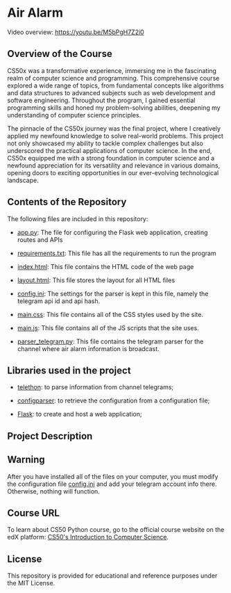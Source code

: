 # Air Alarm

Video overview:  <https://youtu.be/M5bPgH7Z2i0>


## Overview of the Course
CS50x was a transformative experience, immersing me in the fascinating realm of computer science and programming. This comprehensive course explored a wide range of topics, from fundamental concepts like algorithms and data structures to advanced subjects such as web development and software engineering. Throughout the program, I gained essential programming skills and honed my problem-solving abilities, deepening my understanding of computer science principles.

The pinnacle of the CS50x journey was the final project, where I creatively applied my newfound knowledge to solve real-world problems. This project not only showcased my ability to tackle complex challenges but also underscored the practical applications of computer science. In the end, CS50x equipped me with a strong foundation in computer science and a newfound appreciation for its versatility and relevance in various domains, opening doors to exciting opportunities in our ever-evolving technological landscape.


## Contents of the Repository
The following files are included in this repository:

- [app.py](app.py): The file for configuring the Flask web application, creating routes and APIs

- [requirements.txt](requirements.txt): This file has all the requirements to run the program

- [index.html](templates/index.html): This file contains the HTML code of the web page

- [layout.html](templates/layout.html): This file stores the layout for all HTML files

- [config.ini](static/config/config.ini): The settings for the parser is kept in this file, namely the telegram api id and api hash.
  
- [main.css](static/css/main.css): This file contains all of the CSS styles used by the site.
  
- [main.js](static/js/main.js): This file contains all of the JS scripts that the site uses.
  
- [parser_telegram.py](static/python/parser_telegram.py): This file contains the telegram parser for the channel where air alarm information is broadcast.


## Libraries used in the project
- [telethon](https://docs.telethon.dev/en/stable/): to parse information from channel telegrams;

- [configparser](https://docs.python.org/3/library/configparser.html): to retrieve the configuration from a configuration file;

- [Flask](https://flask.palletsprojects.com/en/3.0.x/): to create and host a web application;


## Project Description



## Warning

After you have installed all of the files on your computer, you must modify the configuration file [config.ini](static/config/config.ini) and add your telegram account info there. Otherwise, nothing will function.


## Course URL

To learn about CS50 Python course, go to the official course website on the edX platform: [CS50's Introduction to Computer Science](https://www.edx.org/learn/computer-science/harvard-university-cs50-s-introduction-to-computer-science).


## License

This repository is provided for educational and reference purposes under the MIT License.
